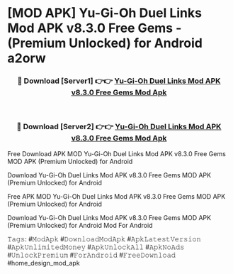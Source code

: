 # [MOD APK] Yu-Gi-Oh Duel Links Mod APK v8.3.0 Free Gems - (Premium Unlocked) for Android a2orw



<div align="center">
<h3>🔴 Download [Server1] 👉👉 <a href="https://momento.my/?title=Yu-Gi-Oh_Duel_Links_Mod_APK_v8.3.0_Free_Gems">Yu-Gi-Oh Duel Links Mod APK v8.3.0 Free Gems Mod Apk</a></h3><br>

<h3>🔴 Download [Server2] 👉👉 <a href="https://momento.my/?title=Yu-Gi-Oh_Duel_Links_Mod_APK_v8.3.0_Free_Gems">Yu-Gi-Oh Duel Links Mod APK v8.3.0 Free Gems Mod Apk</a></h3>
</div>



Free Download APK MOD Yu-Gi-Oh Duel Links Mod APK v8.3.0 Free Gems MOD APK (Premium Unlocked) for Android

Download Yu-Gi-Oh Duel Links Mod APK v8.3.0 Free Gems MOD APK (Premium Unlocked) for Android

Free APK MOD Yu-Gi-Oh Duel Links Mod APK v8.3.0 Free Gems MOD APK (Premium Unlocked) for Android

Download Yu-Gi-Oh Duel Links Mod APK v8.3.0 Free Gems MOD APK (Premium Unlocked) for Android Mod For Android

𝚃𝚊𝚐𝚜: #𝙼𝚘𝚍𝙰𝚙𝚔 #𝙳𝚘𝚠𝚗𝚕𝚘𝚊𝚍𝙼𝚘𝚍𝙰𝚙𝚔 #𝙰𝚙𝚔𝙻𝚊𝚝𝚎𝚜𝚝𝚅𝚎𝚛𝚜𝚒𝚘𝚗 #𝙰𝚙𝚔𝚄𝚗𝚕𝚒𝚖𝚒𝚝𝚎𝚍𝙼𝚘𝚗𝚎𝚢 #𝙰𝚙𝚔𝚄𝚗𝚕𝚘𝚌𝚔𝙰𝚕𝚕 #𝙰𝚙𝚔𝙽𝚘𝙰𝚍𝚜 #𝚄𝚗𝚕𝚘𝚌𝚔𝙿𝚛𝚎𝚖𝚒𝚞𝚖 #𝙵𝚘𝚛𝙰𝚗𝚍𝚛𝚘𝚒𝚍 #𝙵𝚛𝚎𝚎𝙳𝚘𝚠𝚗𝚕𝚘𝚊𝚍 #home_design_mod_apk
